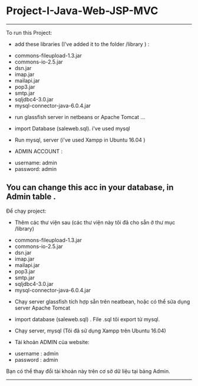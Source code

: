 # Project-I-Java-Web-JSP-MVC

------------------------------------------------------------
To run this Project:
- add these libraries (I've added it to the folder /library ) : 
 + commons-fileupload-1.3.jar
 + commons-io-2.5.jar
 + dsn.jar
 + imap.jar
 + mailapi.jar
 + pop3.jar
 + smtp.jar
 + sqljdbc4-3.0.jar
 + mysql-connector-java-6.0.4.jar


- run glassfish server in netbeans or Apache Tomcat ...
- import Database (saleweb.sql). i've used mysql
- Run mysql, server (i've used Xampp in Ubuntu 16.04 )

- ADMIN ACCOUNT : 
+ username: admin
+ password: admin 

You can change this acc in your database, in Admin table .
-------------------------------------------------------------

Để chạy project:
- Thêm các thư viện sau (các thư viện này tôi đã cho sẵn ở thư mục /library)
 + commons-fileupload-1.3.jar
 + commons-io-2.5.jar
 + dsn.jar
 + imap.jar
 + mailapi.jar
 + pop3.jar
 + smtp.jar
 + sqljdbc4-3.0.jar
 + mysql-connector-java-6.0.4.jar

- Chạy server glassfish tích hợp sẵn trên neatbean, hoặc có thể sửa dụng server Apache Tomcat 
- import database (saleweb.sql) . File .sql tôi export từ mysql.
- Chạy server, mysql (Tôi đã sử dụng Xampp trên Ubuntu 16.04)

- Tài khoản ADMIN của website:
+ username : admin
+ password : admin

Bạn có thể thay đổi tài khoản này trên cơ sở dữ liệu tại bảng Admin.

----------------------------------------------------------------------
